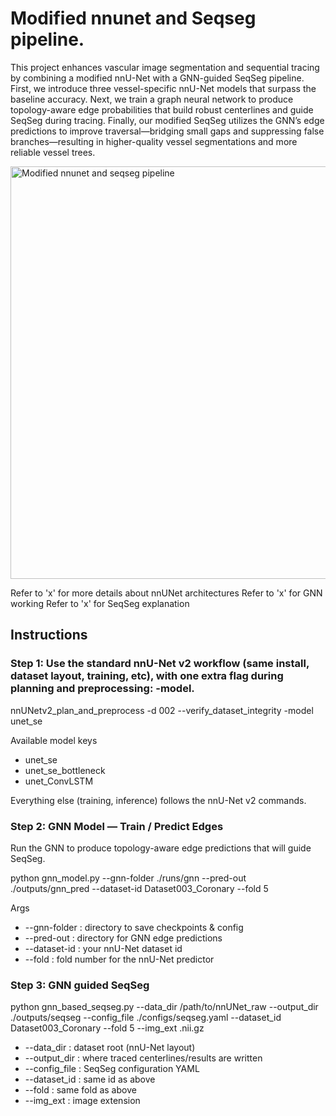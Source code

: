 # Modified nnunet and Seqseg pipeline.


This project enhances vascular image segmentation and sequential tracing by combining a modified nnU-Net with a GNN-guided SeqSeg pipeline. First, we introduce three vessel-specific nnU-Net models that surpass the baseline accuracy. Next, we train a graph neural network to produce topology-aware edge probabilities that build robust centerlines and guide SeqSeg during tracing. Finally, our modified SeqSeg utilizes the GNN’s edge predictions to improve traversal—bridging small gaps and suppressing false branches—resulting in higher-quality vessel segmentations and more reliable vessel trees.


<img width="1179" height="660" alt="Modified nnunet and seqseg pipeline" src="https://github.com/user-attachments/assets/3c3f8f4f-eb96-4dbd-b821-bee01ae27207" />

Refer to 'x' for more details about nnUNet architectures
Refer to 'x' for GNN working
Refer to 'x' for SeqSeg explanation

## Instructions

### Step 1: Use the standard nnU-Net v2 workflow (same install, dataset layout, training, etc), with one extra flag during planning and preprocessing: -model.

nnUNetv2_plan_and_preprocess -d 002 --verify_dataset_integrity -model unet_se

Available model keys


- unet_se
- unet_se_bottleneck
- unet_ConvLSTM

Everything else (training, inference) follows the nnU-Net v2 commands.

### Step 2: GNN Model — Train / Predict Edges
Run the GNN to produce topology-aware edge predictions that will guide SeqSeg.

python gnn_model.py --gnn-folder ./runs/gnn --pred-out ./outputs/gnn_pred --dataset-id Dataset003_Coronary --fold 5

Args

- --gnn-folder : directory to save checkpoints & config
- --pred-out : directory for GNN edge predictions
- --dataset-id : your nnU-Net dataset id
- --fold : fold number for the nnU-Net predictor

### Step 3: GNN guided SeqSeg

python gnn_based_seqseg.py --data_dir /path/to/nnUNet_raw --output_dir ./outputs/seqseg --config_file ./configs/seqseg.yaml --dataset_id  Dataset003_Coronary --fold 5 --img_ext .nii.gz

- --data_dir : dataset root (nnU-Net layout)
- --output_dir : where traced centerlines/results are written
- --config_file : SeqSeg configuration YAML
- --dataset_id : same id as above
- --fold : same fold as above
- --img_ext : image extension


